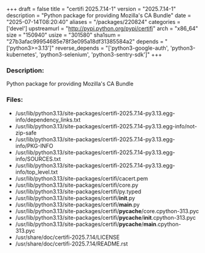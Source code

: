 +++
draft = false
title = "certifi 2025.7.14-1"
version = "2025.7.14-1"
description = "Python package for providing Mozilla's CA Bundle"
date = "2025-07-14T08:20:40"
aliases = "/packages/220824"
categories = ['devel']
upstreamurl = "http://pypi.python.org/pypi/certifi"
arch = "x86_64"
size = "150940"
usize = "301580"
sha1sum = "27b3afac99954685e78f3e095a18df31385584a2"
depends = "['python3>=3.13']"
reverse_depends = "['python3-google-auth', 'python3-kubernetes', 'python3-selenium', 'python3-sentry-sdk']"
+++
### Description: 
Python package for providing Mozilla's CA Bundle

### Files: 
* /usr/lib/python3.13/site-packages/certifi-2025.7.14-py3.13.egg-info/dependency_links.txt
* /usr/lib/python3.13/site-packages/certifi-2025.7.14-py3.13.egg-info/not-zip-safe
* /usr/lib/python3.13/site-packages/certifi-2025.7.14-py3.13.egg-info/PKG-INFO
* /usr/lib/python3.13/site-packages/certifi-2025.7.14-py3.13.egg-info/SOURCES.txt
* /usr/lib/python3.13/site-packages/certifi-2025.7.14-py3.13.egg-info/top_level.txt
* /usr/lib/python3.13/site-packages/certifi/cacert.pem
* /usr/lib/python3.13/site-packages/certifi/core.py
* /usr/lib/python3.13/site-packages/certifi/py.typed
* /usr/lib/python3.13/site-packages/certifi/__init__.py
* /usr/lib/python3.13/site-packages/certifi/__main__.py
* /usr/lib/python3.13/site-packages/certifi/__pycache__/core.cpython-313.pyc
* /usr/lib/python3.13/site-packages/certifi/__pycache__/__init__.cpython-313.pyc
* /usr/lib/python3.13/site-packages/certifi/__pycache__/__main__.cpython-313.pyc
* /usr/share/doc/certifi-2025.7.14/LICENSE
* /usr/share/doc/certifi-2025.7.14/README.rst
